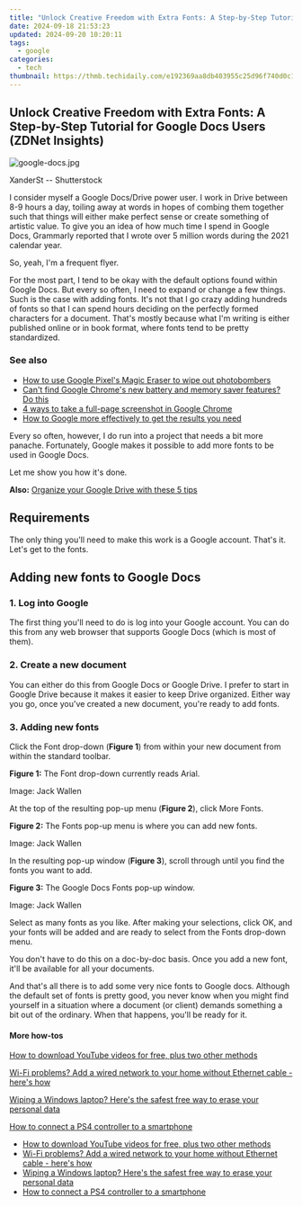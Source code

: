 ```yaml
---
title: "Unlock Creative Freedom with Extra Fonts: A Step-by-Step Tutorial for Google Docs Users (ZDNet Insights)"
date: 2024-09-18 21:53:23
updated: 2024-09-20 10:20:11
tags:
  - google
categories:
  - tech
thumbnail: https://thmb.techidaily.com/e192369aa8db403955c25d96f740d0c112baa081fae25bd46e53089bd06505df.png
---
```


## Unlock Creative Freedom with Extra Fonts: A Step-by-Step Tutorial for Google Docs Users (ZDNet Insights)

![google-docs.jpg](https://www.zdnet.com/a/img/resize/9b866ca6c2aa1d4485af322967219fe437ffd0c2/2022/01/26/2d2e093a-2866-4f9b-b97e-2a9259f86a1c/google-docs.jpg?auto=webp&width=1280)

XanderSt -- Shutterstock

I consider myself a Google Docs/Drive power user. I work in Drive between 8-9 hours a day, toiling away at words in hopes of combing them together such that things will either make perfect sense or create something of artistic value. To give you an idea of how much time I spend in Google Docs, Grammarly reported that I wrote over 5 million words during the 2021 calendar year.

So, yeah, I'm a frequent flyer.

For the most part, I tend to be okay with the default options found within Google Docs. But every so often, I need to expand or change a few things. Such is the case with adding fonts. It's not that I go crazy adding hundreds of fonts so that I can spend hours deciding on the perfectly formed characters for a document. That's mostly because what I'm writing is either published online or in book format, where fonts tend to be pretty standardized.

### See also

* [How to use Google Pixel's Magic Eraser to wipe out photobombers](https://www.zdnet.com/article/how-to-use-magic-eraser-on-the-google-pixel/)
* [Can't find Google Chrome's new battery and memory saver features? Do this](https://www.zdnet.com/article/cant-find-google-chromes-new-battery-and-memory-saver-features-do-this/)
* [4 ways to take a full-page screenshot in Google Chrome](https://www.zdnet.com/article/how-to-take-a-full-page-screenshot-in-google-chrome/)
* [How to Google more effectively to get the results you need](https://www.zdnet.com/article/how-to-use-google-search-more-effectively-to-get-the-results-you-need/)

Every so often, however, I do run into a project that needs a bit more panache. Fortunately, Google makes it possible to add more fonts to be used in Google Docs.

Let me show you how it's done.

**Also:** [Organize your Google Drive with these 5 tips](https://www.zdnet.com/article/5-google-drive-tips-you-didnt-know-you-needed/) 

## Requirements

The only thing you'll need to make this work is a Google account. That's it. Let's get to the fonts.

## Adding new fonts to Google Docs

### 1\. Log into Google

The first thing you'll need to do is log into your Google account. You can do this from any web browser that supports Google Docs (which is most of them).

### 2\. Create a new document

You can either do this from Google Docs or Google Drive. I prefer to start in Google Drive because it makes it easier to keep Drive organized. Either way you go, once you've created a new document, you're ready to add fonts.

### 3\. Adding new fonts

Click the Font drop-down (**Figure 1**) from within your new document from within the standard toolbar.

**Figure 1:** The Font drop-down currently reads Arial.

Image: Jack Wallen

At the top of the resulting pop-up menu (**Figure 2**), click More Fonts.

**Figure 2:** The Fonts pop-up menu is where you can add new fonts.

Image: Jack Wallen

In the resulting pop-up window (**Figure 3**), scroll through until you find the fonts you want to add.

**Figure 3:** The Google Docs Fonts pop-up window.

Image: Jack Wallen

Select as many fonts as you like. After making your selections, click OK, and your fonts will be added and are ready to select from the Fonts drop-down menu. 

You don't have to do this on a doc-by-doc basis. Once you add a new font, it'll be available for all your documents.

And that's all there is to add some very nice fonts to Google docs. Although the default set of fonts is pretty good, you never know when you might find yourself in a situation where a document (or client) demands something a bit out of the ordinary. When that happens, you'll be ready for it.

#### More how-tos

[How to download YouTube videos for free, plus two other methods](https://www.zdnet.com/article/how-to-download-youtube-videos-for-free-plus-two-other-methods/ "How to download YouTube videos for free, plus two other methods")

[Wi-Fi problems? Add a wired network to your home without Ethernet cable - here's how](https://www.zdnet.com/article/wi-fi-problems-how-to-add-a-wired-network-to-your-home-without-ethernet-cable/ "Wi-Fi problems? Add a wired network to your home without Ethernet cable - here's how")

[Wiping a Windows laptop? Here's the safest free way to erase your personal data](https://www.zdnet.com/article/wiping-a-windows-laptop-heres-the-safest-free-way-to-erase-your-personal-data/ "Wiping a Windows laptop? Here's the safest free way to erase your personal data")

[How to connect a PS4 controller to a smartphone](https://www.zdnet.com/article/how-to-connect-a-ps4-controller-to-a-smartphone/ "How to connect a PS4 controller to a smartphone")

* [How to download YouTube videos for free, plus two other methods](https://www.zdnet.com/article/how-to-download-youtube-videos-for-free-plus-two-other-methods/ "How to download YouTube videos for free, plus two other methods")
* [Wi-Fi problems? Add a wired network to your home without Ethernet cable - here's how](https://www.zdnet.com/article/wi-fi-problems-how-to-add-a-wired-network-to-your-home-without-ethernet-cable/ "Wi-Fi problems? Add a wired network to your home without Ethernet cable - here's how")
* [Wiping a Windows laptop? Here's the safest free way to erase your personal data](https://www.zdnet.com/article/wiping-a-windows-laptop-heres-the-safest-free-way-to-erase-your-personal-data/ "Wiping a Windows laptop? Here's the safest free way to erase your personal data")
* [How to connect a PS4 controller to a smartphone](https://www.zdnet.com/article/how-to-connect-a-ps4-controller-to-a-smartphone/ "How to connect a PS4 controller to a smartphone")

<ins class="adsbygoogle"
     style="display:block"
     data-ad-format="autorelaxed"
     data-ad-client="ca-pub-7571918770474297"
     data-ad-slot="1223367746"></ins>



<ins class="adsbygoogle"
     style="display:block"
     data-ad-client="ca-pub-7571918770474297"
     data-ad-slot="8358498916"
     data-ad-format="auto"
     data-full-width-responsive="true"></ins>
